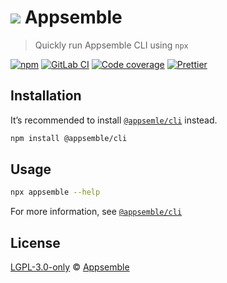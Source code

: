 # ![](https://gitlab.com/appsemble/appsemble/-/raw/0.20.17/config/assets/logo.svg) Appsemble

> Quickly run Appsemble CLI using `npx`

[![npm](https://img.shields.io/npm/v/appsemble)](https://www.npmjs.com/package/appsemble)
[![GitLab CI](https://gitlab.com/appsemble/appsemble/badges/0.20.17/pipeline.svg)](https://gitlab.com/appsemble/appsemble/-/releases/0.20.17)
[![Code coverage](https://codecov.io/gl/appsemble/appsemble/branch/0.20.17/graph/badge.svg)](https://codecov.io/gl/appsemble/appsemble)
[![Prettier](https://img.shields.io/badge/code_style-prettier-ff69b4.svg)](https://prettier.io)

## Installation

It’s recommended to install [`@appsemle/cli`](https://www.npmjs.com/package/@appsemble/cli) instead.

```sh
npm install @appsemble/cli
```

## Usage

```sh
npx appsemble --help
```

For more information, see [`@appsemble/cli`](https://www.npmjs.com/package/@appsemble/cli)

## License

[LGPL-3.0-only](https://gitlab.com/appsemble/appsemble/-/blob/0.20.17/LICENSE.md) ©
[Appsemble](https://appsemble.com)
